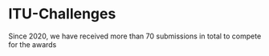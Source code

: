 # ITU-Challenges
Since 2020, we have received more than 70 submissions in total to compete for the awards

<style>
    .sidebar {
        width: 200px;
        background-color: #f0f0f0;
        padding: 20px;
        border-right: 1px solid #ccc;
        float: left;
    }

    .sidebar h3 {
        margin-top: 0;
    }

    .sidebar ul {
        list-style-type: none;
        padding: 0;
    }

    .sidebar ul li {
        margin-bottom: 10px;
    }
</style>
